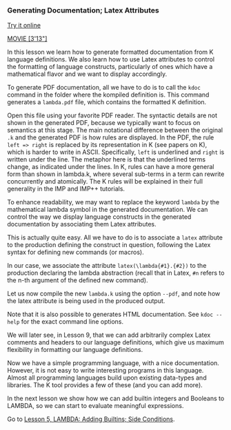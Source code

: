 <!-- Copyright (c) 2012-2019 K Team. All Rights Reserved. -->

### Generating Documentation; Latex Attributes

[Try it online](http://kframework.org/tool/run/?autoload=tutorial/1_k/1_lambda/lesson_4/lambda.k)

[MOVIE [3'13"]](http://youtu.be/ULXA4e_6-DY)

In this lesson we learn how to generate formatted documentation from K
language definitions.  We also learn how to use Latex attributes to control
the formatting of language constructs, particularly of ones which have a
mathematical flavor and we want to display accordingly.

To generate PDF documentation, all we have to do is to call the `kdoc` command
in the folder where the kompiled definition is.  This command generates a
`lambda.pdf` file, which contains the formatted K definition.

Open this file using your favorite PDF reader.  The syntactic details are not
shown in the generated PDF, because we typically want to focus on semantics at
this stage.  The main notational difference between the original `.k` and the
generated PDF is how rules are displayed.  In the PDF, the rule `left => right`
is replaced by its representation in K (see papers on K), which is harder to
write in ASCII.  Specifically, `left` is underlined and `right` is written
under the line.  The metaphor here is that the underlined terms change, as
indicated under the lines.  In K, rules can have a more general form than shown
in lambda.k, where several sub-terms in a term can rewrite concurrently and
atomically.  The K rules will be explained in their full generality in the IMP
and IMP++ tutorials.

To enhance readability, we may want to replace the keyword `lambda` by the
mathematical lambda symbol in the generated documentation.  We can control
the way we display language constructs in the generated documentation
by associating them Latex attributes.

This is actually quite easy.  All we have to do is to associate a `latex`
attribute to the production defining the construct in question, following
the Latex syntax for defining new commands (or macros).

In our case, we associate the attribute `latex(\lambda{#1}.{#2})` to the
production declaring the lambda abstraction (recall that in Latex, `#n` refers
to the n-th argument of the defined new command).

Let us now compile the new `lambda.k` using the option `--pdf`, and note how
the latex attribute is being used in the produced output.

Note that it is also possible to generates HTML documentation.  See
`kdoc --help` for the exact command line options.

We will later see, in Lesson 9, that we can add arbitrarily complex Latex
comments and headers to our language definitions, which give us maximum
flexibility in formatting our language definitions.

Now we have a simple programming language, with a nice documentation.  However,
it is not easy to write interesting programs in this language.  Almost all
programming languages build upon existing data-types and libraries.  The K
tool provides a few of these (and you can add more).

In the next lesson we show how we can add builtin integers and Booleans to
LAMBDA, so we can start to evaluate meaningful expressions.

Go to [Lesson 5, LAMBDA: Adding Builtins; Side Conditions](../lesson_5/README.md).

